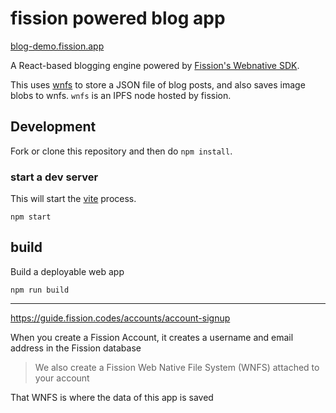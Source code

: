 # fission powered blog app

[blog-demo.fission.app](https://blog-demo.fission.app/)

A React-based blogging engine powered by [Fission's Webnative SDK](https://github.com/fission-suite/webnative).

This uses [wnfs](https://guide.fission.codes/developers/webnative/file-system-wnfs) to store a JSON file of blog posts, and also saves image blobs to wnfs. `wnfs` is an IPFS node hosted by fission.

## Development

Fork or clone this repository and then do `npm install`.

### start a dev server
This will start the [vite](https://vitejs.dev/) process.

```
npm start
```

## build
Build a deployable web app
```
npm run build
```

----------------------------------------------------

https://guide.fission.codes/accounts/account-signup

When you create a Fission Account, it creates a username and email address in the Fission database

> We also create a Fission Web Native File System (WNFS) attached to your account 

That WNFS is where the data of this app is saved

